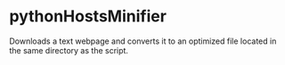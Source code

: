 # pythonHostsMinifier
Downloads a text webpage and converts it to an optimized file located in the same directory as the script.

